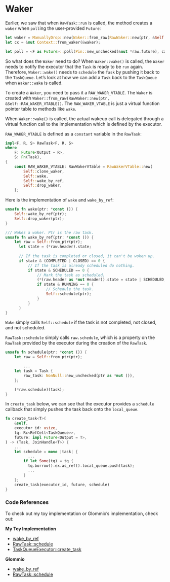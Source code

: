 # Waker

Earlier, we saw that when `RawTask::run` is called, the method creates a `waker` when `poll`ing the user-provided `Future`:

```rust
let waker = ManuallyDrop::new(Waker::from_raw(RawWaker::new(ptr, &Self::RAW_WAKER_VTABLE)));
let cx = &mut Context::from_waker(&waker);

let poll = <F as Future>::poll(Pin::new_unchecked(&mut *raw.future), cx);
```

So what does the `Waker` need to do? When `Waker::wake()` is called, the `Waker` needs to notify the executor that the `Task` is ready to be `run` again. Therefore, `Waker::wake()` needs to `schedule` the `Task` by pushing it back to the `TaskQueue`. Let’s look at how we can add a `Task` back to the `TaskQueue` when `Waker::wake` is called.

To create a `Waker`, you need to pass it a `RAW_WAKER_VTABLE`. The `Waker` is created with `Waker::from_raw(RawWaker::new(ptr, &Self::RAW_WAKER_VTABLE))`. The `RAW_WAKER_VTABLE` is just a virtual function pointer table to methods like `wake`.

When `Waker::wake()` is called, the actual wakeup call is delegated through a virtual function call to the implementation which is defined by the executor.

`RAW_WAKER_VTABLE` is defined as a `constant` variable in the `RawTask`:

```rust
impl<F, R, S> RawTask<F, R, S>
where
    F: Future<Output = R>,
    S: Fn(Task),
{
    const RAW_WAKER_VTABLE: RawWakerVTable = RawWakerVTable::new(
        Self::clone_waker,
        Self::wake,
        Self::wake_by_ref,
        Self::drop_waker,
    );
```

Here is the implementation of `wake` and `wake_by_ref`:

```rust
unsafe fn wake(ptr: *const ()) {
    Self::wake_by_ref(ptr);
    Self::drop_waker(ptr);
}

/// Wakes a waker. Ptr is the raw task.
unsafe fn wake_by_ref(ptr: *const ()) {
    let raw = Self::from_ptr(ptr);
	  let state = (*raw.header).state;
	
	  // If the task is completed or closed, it can't be woken up.
	  if state & (COMPLETED | CLOSED) == 0 {
	      // If the task is already scheduled do nothing.
	      if state & SCHEDULED == 0 {
	          // Mark the task as scheduled.
	          (*(raw.header as *mut Header)).state = state | SCHEDULED;
	          if state & RUNNING == 0 {
	              // Schedule the task.
	              Self::schedule(ptr);
	          }
	      }
	  }
}
```

`Wake` simply calls `Self::schedule` if the task is not completed, not closed, and not scheduled.

`RawTask::schedule` simply calls `raw.schedule`, which is a property on the `RawTask` provided by the executor during the creation of the `RawTask`.

```rust
unsafe fn schedule(ptr: *const ()) {
    let raw = Self::from_ptr(ptr);

		...
    let task = Task {
        raw_task: NonNull::new_unchecked(ptr as *mut ()),
    };

    (*raw.schedule)(task);
}
```

In `create_task` below, we can see that the executor provides a `schedule` callback that simply pushes the task back onto the `local_queue`.

```rust
fn create_task<T>(
    &self,
    executor_id: usize,
    tq: Rc<RefCell<TaskQueue>>,
    future: impl Future<Output = T>,
) -> (Task, JoinHandle<T>) {
    ...
    let schedule = move |task| {
	      ...
        if let Some(tq) = tq {
          tq.borrow().ex.as_ref().local_queue.push(task);
          ...
        }
    };
    create_task(executor_id, future, schedule)
}
```

### Code References

To check out my toy implementation or Glommio’s implementation, check out:

**My Toy Implementation**

- [wake_by_ref](https://github.com/brianshih1/mini-async-runtime/blob/7025a02d91f19e258d69e966f8dfc98eeeed4ecc/src/task/raw.rs#L168)
- [RawTask::schedule](https://github.com/brianshih1/mini-glommio/blob/7025a02d91f19e258d69e966f8dfc98eeeed4ecc/src/task/raw.rs#L192)
- [TaskQueueExecutor::create_task](https://github.com/brianshih1/mini-glommio/blob/7025a02d91f19e258d69e966f8dfc98eeeed4ecc/src/executor/task_queue.rs#L80)

**Glommio**

- [wake_by_ref](https://github.com/DataDog/glommio/blob/d93c460c3def6b11a224892657a6a6a80edf6311/glommio/src/task/raw.rs#L259)
- [RawTask::schedule](https://github.com/DataDog/glommio/blob/d93c460c3def6b11a224892657a6a6a80edf6311/glommio/src/task/raw.rs#L363)
